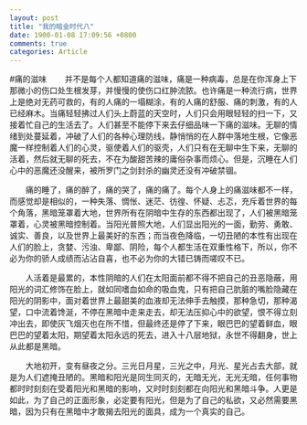 ```yaml
---
layout: post
title: "我的暗金时代八"
date: 1900-01-08 17:09:56 +0800
comments: true
categories: Article
---
```

#痛的滋味 
　　并不是每个人都知道痛的滋味，痛是一种病毒，总是在你浑身上下那微小的伤口处生根发芽，并慢慢的使伤口红肿流脓。也许痛是一种流行病，世界上是绝对无药可救的，有的人痛的一塌糊涂，有的人痛的舒服、痛的刺激，有的人已经麻木。当痛轻轻拂过人们头上蔚蓝的天空时，人们只会用眼轻轻的扫一下，又接着忙自己的生活去了。人们甚至不能停下来去仔细品味一下痛的滋味。无聊的情绪到处蔓延着，冲破了人们的各种心理防线，静悄悄的在人群中落地生根，它像恶魔一样控制着人们的心灵，驱使着人们的驱壳，人们只有在无聊中生下来，无聊的活着，然后就无聊的死去，不在为酸甜苦辣的庸俗杂事而烦心。但是，沉睡在人们心中的恶魔还没醒来，被所罗门之剑封杀的幽灵还没有冲破禁锢。 

　　痛的睡了，痛的醉了，痛的哭了，痛的痛了。每个人身上的痛滋味都不一样，而感觉却是相似的，一种失落、惆怅、迷茫、彷徨、怀疑、忐忑，充斥着世界的每个角落，黑暗笼罩着大地，世界所有在阴暗中生存的东西都出现了，人们被黑暗笼罩着，心灵被黑暗控制着。当阳光普照大地，人们显出阳光的一面，勤劳、勇敢、诚实、善良，以及世界上最美好的东西；而当夜色降临，一切丑陋的本性有出现在人们的脸上，贪婪、污浊、卑鄙、阴险，每个人都生活在双重性格下，所以，你不必为你的骄人成绩而沾沾自喜，也不必为你的大错已铸而嗟叹不已。 

　　人活着是最累的，本性阴暗的人们在太阳面前都不得不把自己的丑恶隐蔽，用阳光的词汇修饰在脸上，就如同嗜血如命的吸血鬼，只有把自己肮脏的嘴脸隐藏在阳光的阴影中，面对着世界上最甜美的血液却无法伸手去触摸，那种急切，那种渴望，口中流着馋涎，不停在黑暗中走来走去，却无法压抑心中的欲望，恨不得立刻冲出去，即使灰飞烟灭也在所不惜，但最终还是停了下来，眼巴巴的望着鲜血，眼巴巴的望着太阳，期望着太阳永远的死去，进入十八层地狱，永世不得翻身，世上从此都是黑暗。 

　　大地初开，变有昼夜之分。三光日月星，三光之中，月光、星光占去大部，就是为人们遮掩丑陋的。黑暗和阳光是同生同灭的，无暗无光，无光无暗，任何事物都时时刻刻在受着阳光和黑暗的影响，又时时刻刻都在向阳光和黑暗斗争。人更是如此，为了自己的正面形象，必定要有阳光，但是为了自己的私欲，又必然需要黑暗，因为只有在黑暗中才敢揭去阳光的面具，成为一个真实的自己。